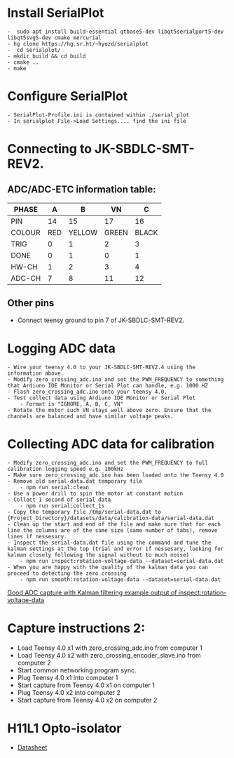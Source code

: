 # Install SerialPlot
    -  sudo apt install build-essential qtbase5-dev libqt5serialport5-dev libqt5svg5-dev cmake mercurial
    - hg clone https://hg.sr.ht/~hyozd/serialplot
    -  cd serialplot/
    - mkdir build && cd build
    - cmake ..
 	- make

# Configure SerialPlot
    - SerialPlot-Profile.ini is contained within ./serial_plot
    - In serialplot File->Load Settings.... find the ini file

# Connecting to JK-SBDLC-SMT-REV2. 

## ADC/ADC-ETC information table:

| PHASE       | A   | B      | VN    | C     |
|-------------|-----|--------|-------|-------|
| PIN         | 14  | 15     | 17    | 16    |
| COLOUR      | RED | YELLOW | GREEN | BLACK |
| TRIG        | 0   | 1      | 2     | 3     |
| DONE        | 0   | 1      | 0     | 1     |
| HW-CH       | 1   | 2      | 3     | 4     |
| ADC-CH      | 7   | 8      | 11    | 12    |

## Other pins

- Connect teensy ground to pin 7 of JK-SBDLC-SMT-REV2.

# Logging ADC data

    - Wire your teensy 4.0 to your JK-SBDLC-SMT-REV2.4 using the information above.
    - Modify zero_crossing_adc.ino and set the PWM_FREQUENCY to something that Ardiuno IDE Monitor or Serial Plot can handle, e.g. 1000 HZ
    - Flash zero_crossing_adc.ino onto your teensy 4.0.
    - Test collect data using Ardiuno IDE Monitor or Serial Plot
        - Format is "IGNORE, A, B, C, VN"
    - Rotate the motor such VN stays well above zero. Ensure that the channels are balanced and have similar voltage peaks.

# Collecting ADC data for calibration

    - Modify zero_crossing_adc.ino and set the PWM_FREQUENCY to full calibration logging speed e.g. 100kHz
    - Make sure zero_crossing_adc.ino has been loaded onto the Teensy 4.0
    - Remove old serial-data.dat temporary file
        - npm run serial:clean
    - Use a power drill to spin the motor at constant motion
    - Collect 1 second of serial data
        - npm run serial:collect_1s
    - Copy the temporary file /tmp/serial-data.dat to {Project_Directory}/datasets/data/calibration-data/serial-data.dat
    - Clean up the start and end of the file and make sure that for each line the columns are of the same size (same number of tabs), remove lines if nessesary.
    - Inspect the serial-data.dat file using the command and tune the kalman settings at the top (trial and error if nessesary, looking for kalman closely following the signal without to much noise)
        - npm run inspect:rotation-voltage-data --dataset=serial-data.dat
    - When you are happy with the quality of the kalman data you can proceed to detecting the zero crossing
        - npm run smooth:rotation-voltage-data --dataset=serial-data.dat

[Good ADC capture with Kalman filtering example output of inspect:rotation-voltage-data](inspect-zero-crossing-results.pdf)

# Capture instructions 2:

- Load Teensy 4.0 x1 with zero_crossing_adc.ino from computer 1
- Load Teensy 4.0 x2 with zero_crossing_encoder_slave.ino from computer 2
- Start common networking program sync.
- Plug Teensy 4.0 x1 into computer 1
- Start capture from Teensy 4.0 x1 on computer 1
- Plug Teensy 4.0 x2 into computer 2
- Start capture from Teensy 4.0 x2 on computer 2





# H11L1 Opto-isolator

- [Datasheet](https://www.mouser.com/datasheet/2/149/H11L1M-1010369.pdf)
